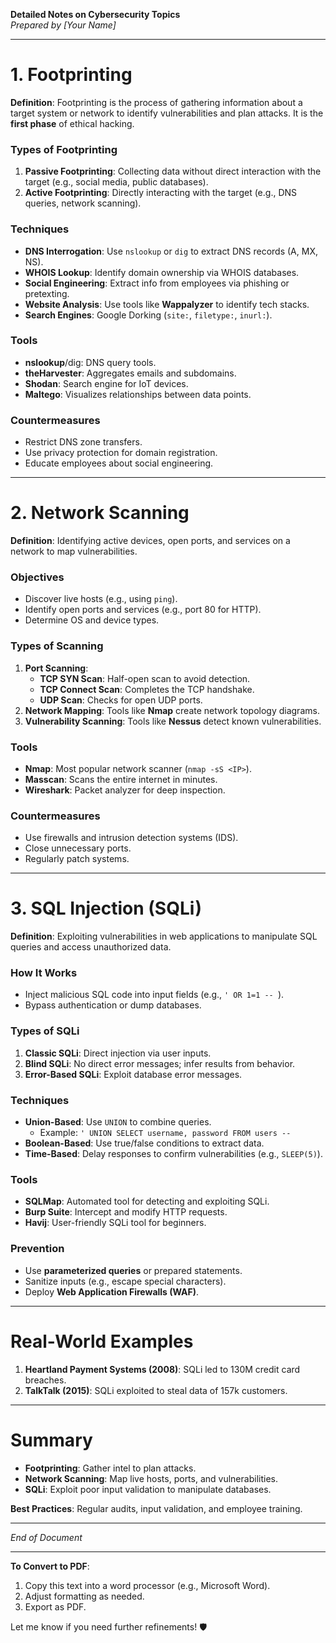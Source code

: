 **Detailed Notes on Cybersecurity Topics**  
*Prepared by [Your Name]*  

---

# 1. Footprinting  
**Definition**: Footprinting is the process of gathering information about a target system or network to identify vulnerabilities and plan attacks. It is the **first phase** of ethical hacking.  

### **Types of Footprinting**  
1. **Passive Footprinting**: Collecting data without direct interaction with the target (e.g., social media, public databases).  
2. **Active Footprinting**: Directly interacting with the target (e.g., DNS queries, network scanning).  

### **Techniques**  
- **DNS Interrogation**: Use `nslookup` or `dig` to extract DNS records (A, MX, NS).  
- **WHOIS Lookup**: Identify domain ownership via WHOIS databases.  
- **Social Engineering**: Extract info from employees via phishing or pretexting.  
- **Website Analysis**: Use tools like **Wappalyzer** to identify tech stacks.  
- **Search Engines**: Google Dorking (`site:`, `filetype:`, `inurl:`).  

### **Tools**  
- **nslookup**/dig: DNS query tools.  
- **theHarvester**: Aggregates emails and subdomains.  
- **Shodan**: Search engine for IoT devices.  
- **Maltego**: Visualizes relationships between data points.  

### **Countermeasures**  
- Restrict DNS zone transfers.  
- Use privacy protection for domain registration.  
- Educate employees about social engineering.  

---

# 2. Network Scanning  
**Definition**: Identifying active devices, open ports, and services on a network to map vulnerabilities.  

### **Objectives**  
- Discover live hosts (e.g., using `ping`).  
- Identify open ports and services (e.g., port 80 for HTTP).  
- Determine OS and device types.  

### **Types of Scanning**  
1. **Port Scanning**:  
   - **TCP SYN Scan**: Half-open scan to avoid detection.  
   - **TCP Connect Scan**: Completes the TCP handshake.  
   - **UDP Scan**: Checks for open UDP ports.  
2. **Network Mapping**: Tools like **Nmap** create network topology diagrams.  
3. **Vulnerability Scanning**: Tools like **Nessus** detect known vulnerabilities.  

### **Tools**  
- **Nmap**: Most popular network scanner (`nmap -sS <IP>`).  
- **Masscan**: Scans the entire internet in minutes.  
- **Wireshark**: Packet analyzer for deep inspection.  

### **Countermeasures**  
- Use firewalls and intrusion detection systems (IDS).  
- Close unnecessary ports.  
- Regularly patch systems.  

---

# 3. SQL Injection (SQLi)  
**Definition**: Exploiting vulnerabilities in web applications to manipulate SQL queries and access unauthorized data.  

### **How It Works**  
- Inject malicious SQL code into input fields (e.g., `' OR 1=1 -- `).  
- Bypass authentication or dump databases.  

### **Types of SQLi**  
1. **Classic SQLi**: Direct injection via user inputs.  
2. **Blind SQLi**: No direct error messages; infer results from behavior.  
3. **Error-Based SQLi**: Exploit database error messages.  

### **Techniques**  
- **Union-Based**: Use `UNION` to combine queries.  
  - Example: `' UNION SELECT username, password FROM users -- `  
- **Boolean-Based**: Use true/false conditions to extract data.  
- **Time-Based**: Delay responses to confirm vulnerabilities (e.g., `SLEEP(5)`).  

### **Tools**  
- **SQLMap**: Automated tool for detecting and exploiting SQLi.  
- **Burp Suite**: Intercept and modify HTTP requests.  
- **Havij**: User-friendly SQLi tool for beginners.  

### **Prevention**  
- Use **parameterized queries** or prepared statements.  
- Sanitize inputs (e.g., escape special characters).  
- Deploy **Web Application Firewalls (WAF)**.  

---

# Real-World Examples  
1. **Heartland Payment Systems (2008)**: SQLi led to 130M credit card breaches.  
2. **TalkTalk (2015)**: SQLi exploited to steal data of 157k customers.  

---

# Summary  
- **Footprinting**: Gather intel to plan attacks.  
- **Network Scanning**: Map live hosts, ports, and vulnerabilities.  
- **SQLi**: Exploit poor input validation to manipulate databases.  

**Best Practices**: Regular audits, input validation, and employee training.  

---  
*End of Document*  

---

**To Convert to PDF**:  
1. Copy this text into a word processor (e.g., Microsoft Word).  
2. Adjust formatting as needed.  
3. Export as PDF.  

Let me know if you need further refinements! 🛡️
